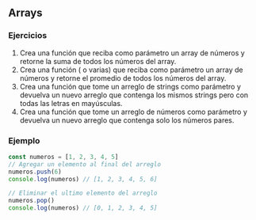 
## Arrays

### Ejercicios

1. Crea una función que reciba como parámetro un array de números y retorne la suma de todos los números del array.
2. Crea una función ( o varias) que reciba como parámetro un array de números y retorne el promedio de todos los números del array.
3. Crea una función que tome un arreglo de strings como parámetro y devuelva un nuevo arreglo que contenga los mismos strings pero con todas las letras en mayúsculas.
4. Crea una función que tome un arreglo de números como parámetro y devuelva un nuevo arreglo que contenga solo los números pares.

### Ejemplo

```javascript
const numeros = [1, 2, 3, 4, 5]
// Agregar un elemento al final del arreglo
numeros.push(6)
console.log(numeros) // [1, 2, 3, 4, 5, 6]

// Eliminar el ultimo elemento del arreglo
numeros.pop()
console.log(numeros) // [0, 1, 2, 3, 4, 5]
```